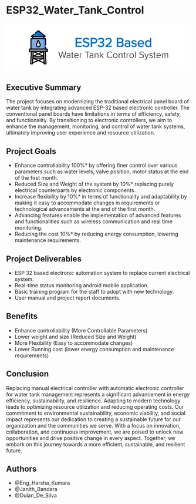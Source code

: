 # ESP32_Water_Tank_Control

<p align="center">
<img src="https://github.com/SEUintern/ESP32_Water_Tank_Control/blob/main/Supportive%20Images/Banner.jpg?raw=true">
</p>

## Executive Summary
The project focuses on modernizing the traditional electrical panel board of water tank by integrating advanced ESP-32 based electronic controller. The conventional panel boards have limitations in terms of efficiency, safety, and functionality. By transitioning to electronic controllers, we aim to enhance the management, monitoring, and control of water tank systems, ultimately improving user experience and resource utilization. 


## Project Goals

- Enhance controllability 100%* by offering finer control over various parameters such as water levels, valve position, motor status at the end of the first month.  
- Reduced Size and Weight of the system by 10%* replacing purely electrical counterparts by electronic components. 
- Increase flexibility by 10%* in terms of functionality and adaptability by making it easy to accommodate changes in requirements or technological advancements at the end of the first month. 
- Advancing features enable the implementation of advanced features and functionalities such as wireless communication and real time monitoring. 
- Reducing the cost 10%* by reducing energy consumption, lowering maintenance requirements. 


## Project Deliverables

- ESP 32 based electronic automation system to replace current electrical system.  
- Real-time status monitoring android mobile application.  
- Basic training program for the staff to adopt with new technology. 
- User manual and project report documents.


## Benefits

- Enhance controllability (More Controllable Parameters)  
- Lower weight and size (Reduced Size and Weight)  
- More Flexibility (Easy to accommodate changes)  
- Lower Running cost (lower energy consumption and maintenance requirements)  


## Conclusion

Replacing manual electrical controller with automatic electronic controller for water tank management represents a significant advancement in energy efficiency, sustainability, and resilience. Adapting to modern technology leads to optimizing resource utilization and reducing operating costs. Our commitment to environmental sustainability, economic viability, and social impact represents our dedication to creating a sustainable future for our organization and the communities we serve. With a focus on innovation, collaboration, and continuous improvement, we are poised to unlock new opportunities and drive positive change in every aspect. Together, we embark on this journey towards a more efficient, sustainable, and resilient future. 


## Authors

- @Eng_Harsha_Kumara
- @Janith_Bandara
- @Dulan_De_Silva
